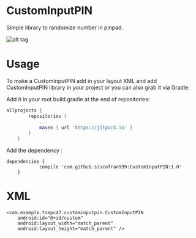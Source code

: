 # CustomInputPIN
Simple library to randomize number in pinpad.

![alt tag](https://raw.githubusercontent.com/siscofran999/CustomInputPIN/master/image/image.jpg)

# Usage
To make a CustomInputPIN add in your layout XML and add CustomInputPIN library in your project or you can also grab it via Gradle:

Add it in your root build.gradle at the end of repositories:

```gradle
allprojects {
		repositories {
			...
			maven { url 'https://jitpack.io' }
		}
	}
```

Add the dependency :
```build.gradle(:app)
dependencies {
	        compile 'com.github.siscofran999:CustomInputPIN:1.0'
	}
```

# XML
```Add to your xml 
<com.example.tsmpc47.custominputpin.CustomInputPIN
    android:id="@+id/custom"
    android:layout_width="match_parent"
    android:layout_height="match_parent" />
```

